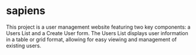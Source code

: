 # sapiens
This project is a user management website featuring two key components: a Users List and a Create User form. The Users List displays user information in a table or grid format, allowing for easy viewing and management of existing users. 

